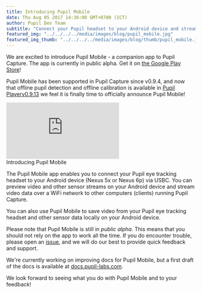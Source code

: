 ```yaml
--- 
title: Introducing Pupil Mobile
date: Thu Aug 05 2017 14:36:00 GMT+0700 (ICT) 
author: Pupil Dev Team 
subtitle: "Connect your Pupil headset to your Android device and stream video over WiFi and record video on your Android..."
featured_img: "../../../../media/images/blog/pupil_mobile.jpg"
featured_img_thumb: "../../../../media/images/blog/thumb/pupil_mobile.jpg"
---
```


We are excited to introduce Pupil Mobile - a companion app to Pupil Capture. The app is currently in public alpha. Get it on [the Google Play Store](https://play.google.com/store/apps/details?id=com.pupillabs.pupilmobile)!

Pupil Mobile has been supported in Pupil Capture since v0.9.4, and now that offline pupil detection and offline calibration is available in [Pupil Playerv0.9.13](https://pupil-labs.com/blog/2017-08/pupil-capture-player-and-service-release-v0-9-13/) we feel it is finally time to officially announce Pupil Mobile!

<div class="Feature-video-container-16by9">
  <iframe class="Feature-video u-padTop--2" src="https://www.youtube.com/embed/atxUvyM0Sf8?rel=0" frameborder="0" webkitallowfullscreen mozallowfullscreen allowfullscreen></iframe>
</div>
<div class="small u-padBottom--2">Introducing Pupil Mobile</div>

The Pupil Mobile app enables you to connect your Pupil eye tracking headset to your Android device (Nexus 5x or Nexus 6p) via USBC. You can preview video and other sensor streams on your Android device and stream video data over a WiFi network to other computers (clients) running Pupil Capture.

You can also use Pupil Mobile to save video from your Pupil eye tracking headset and other sensor data locally on your Android device.

Please note that Pupil Mobile is still in _public alpha_. This means that you should not rely on the app to work all the time. If you do encounter trouble, please open an [issue](https://github.com/pupil-labs/pupil-mobile-app/issues), and we will do our best to provide quick feedback and support.

We're currently working on improving docs for Pupil Mobile, but a first draft of the docs is available at [docs.pupil-labs.com](https://docs.pupil-labs.com/#pupil-mobile).

We look forward to seeing what you do with Pupil Mobile and to your feedback!
